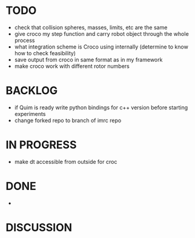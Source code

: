 # TODO
- check that collision spheres, masses, limits, etc are the same
- give croco my step function and carry robot object through the whole process
- what integration scheme is Croco using internally (determine to know how to check feasibility)
- save output from croco in same format as in my framework
- make croco work with different rotor numbers

# BACKLOG
- if Quim is ready write python bindings for c++ version before starting experiments
- change forked repo to branch of imrc repo

# IN PROGRESS
- make dt accessible from outside for croc

# DONE
- 

# DISCUSSION
